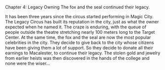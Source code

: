 Chapter 4: Legacy Owning
The fox and the seal continued their legacy.

It has been three years since the circus started performing in Magic City.
The Legacy Circus has built its reputation in the city, just as what the owner expected when he named it.
The craze is enduring, with the queue of people outside the theatre stretching nearly 100 meters long to the Target Center.
At the same time, the fox and the seal are now the most popular celebrities in the city.
They decide to give back to the city whose citizens have been giving them a lot of support.
So they decide to donate all their earnings to Macalester, to continue their legacy.
The stolen gold and jewelry from earlier heists was then discovered in the hands of the college and none were the wiser...
